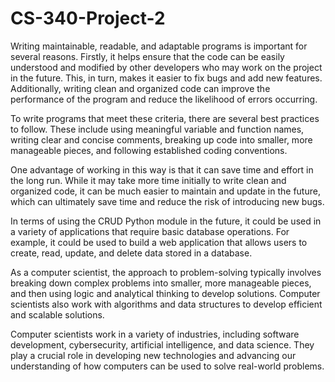 # CS-340-Project-2

Writing maintainable, readable, and adaptable programs is important for several reasons. Firstly, it helps ensure that the code can be easily understood and modified by other developers who may work on the project in the future. This, in turn, makes it easier to fix bugs and add new features. Additionally, writing clean and organized code can improve the performance of the program and reduce the likelihood of errors occurring.

To write programs that meet these criteria, there are several best practices to follow. These include using meaningful variable and function names, writing clear and concise comments, breaking up code into smaller, more manageable pieces, and following established coding conventions.

One advantage of working in this way is that it can save time and effort in the long run. While it may take more time initially to write clean and organized code, it can be much easier to maintain and update in the future, which can ultimately save time and reduce the risk of introducing new bugs.

In terms of using the CRUD Python module in the future, it could be used in a variety of applications that require basic database operations. For example, it could be used to build a web application that allows users to create, read, update, and delete data stored in a database.

As a computer scientist, the approach to problem-solving typically involves breaking down complex problems into smaller, more manageable pieces, and then using logic and analytical thinking to develop solutions. Computer scientists also work with algorithms and data structures to develop efficient and scalable solutions.

Computer scientists work in a variety of industries, including software development, cybersecurity, artificial intelligence, and data science. They play a crucial role in developing new technologies and advancing our understanding of how computers can be used to solve real-world problems.
